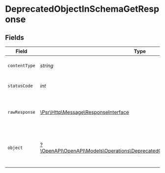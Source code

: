 # DeprecatedObjectInSchemaGetResponse


## Fields

| Field                                                                                                                                             | Type                                                                                                                                              | Required                                                                                                                                          | Description                                                                                                                                       |
| ------------------------------------------------------------------------------------------------------------------------------------------------- | ------------------------------------------------------------------------------------------------------------------------------------------------- | ------------------------------------------------------------------------------------------------------------------------------------------------- | ------------------------------------------------------------------------------------------------------------------------------------------------- |
| `contentType`                                                                                                                                     | *string*                                                                                                                                          | :heavy_check_mark:                                                                                                                                | HTTP response content type for this operation                                                                                                     |
| `statusCode`                                                                                                                                      | *int*                                                                                                                                             | :heavy_check_mark:                                                                                                                                | HTTP response status code for this operation                                                                                                      |
| `rawResponse`                                                                                                                                     | [\Psr\Http\Message\ResponseInterface](https://www.php-fig.org/psr/psr-7/#33-psrhttpmessageresponseinterface)                                      | :heavy_minus_sign:                                                                                                                                | Raw HTTP response; suitable for custom response parsing                                                                                           |
| `object`                                                                                                                                          | [?\OpenAPI\OpenAPI\Models\Operations\DeprecatedObjectInSchemaGetResponseBody](../../models/operations/DeprecatedObjectInSchemaGetResponseBody.md) | :heavy_minus_sign:                                                                                                                                | A successful response that contains a deprecatedObject sent in the request body                                                                   |